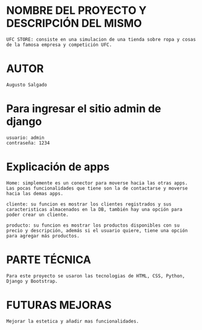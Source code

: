 # NOMBRE DEL PROYECTO Y DESCRIPCIÓN DEL MISMO
    UFC STORE: consiste en una simulacion de una tienda sobre ropa y cosas de la famosa empresa y competición UFC.

# AUTOR
    Augusto Salgado

# Para ingresar el sitio admin de django
    usuario: admin
    contraseña: 1234

# Explicación de apps
    Home: simplemente es un conector para moverse hacia las otras apps. Las pocas funcionalidades que tiene son la de contactarse y moverse hacia las demas apps.

    cliente: su funcion es mostrar los clientes registrados y sus caracteristicas almacenados en la DB, también hay una opción para poder crear un cliente.

    producto: su funcion es mostrar los productos disponibles con su precio y descripción, además si el usuario quiere, tiene una opción para agregar más productos.

# PARTE TÉCNICA
    Para este proyecto se usaron las tecnologias de HTML, CSS, Python, Django y Bootstrap.

# FUTURAS MEJORAS
    Mejorar la estetica y añadir mas funcionalidades.
